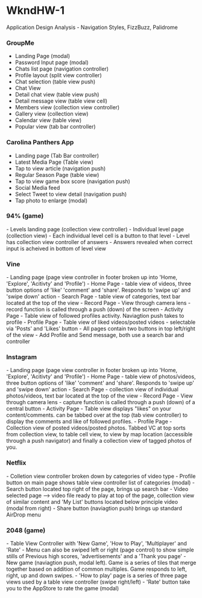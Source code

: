 # WkndHW-1
Application Design Analysis - Navigation Styles, FizzBuzz, Palidrome

<h3>GroupMe</h3>

- Landing Page (modal)
- Password Input page (modal)
- Chats list page (navigation controller)
- Profile layout (split view controller)
- Chat selection (table view push)
- Chat View
- Detail chat view (table view push)
- Detail message view (table view cell)
- Members view (collection view controller)
- Gallery view (collection view)
- Calendar view (table view)
- Popular view (tab bar controller)

<h3>Carolina Panthers App</h3>

- Landing page (Tab Bar controller)
- Latest Media Page (Table view)
- Tap to view article (navigation push)
- Regular Season Page (table view)
- Tap to view game box score (navigation push)
- Social Media feed 
- Select Tweet to view detail (navigation push)
- Tap photo to enlarge (modal)

<h3>94% (game) </h3>
- Levels landing page (collection view controller)
- Individual level page (collection view)
- Each individual level cell is a button to that level
- Level has collection view controller of answers
- Answers revealed when correct input is acheived in bottom of level view

<h3>Vine</h3>
- Landing page (page view controller in footer broken up into 'Home, 'Explore', 'Acitivty' and 'Profile')
- Home Page - table view of videos, three button options of 'like' 'comment' and 'share'. Responds to 'swipe up' and 'swipe down' action
- Search Page - table view of categories, text bar located at the top of the view
- Record Page - View through camera lens - record function is called through a push (down) of the screen
- Activity Page - Table view of followed profiles activity. Naviagtion push takes to profile
- Profile Page - Table view of liked videos/posted videos - selectable via 'Posts' and 'Likes' button
- All pages contain two buttons in top left/right of the view - Add Profile and Send message, both use a search bar and controller

<h3>Instagram</h3>
- Landing page (page view controller in footer broken up into 'Home, 'Explore', 'Acitivty' and 'Profile')
- Home Page - table view of photos/videos, three button options of 'like' 'comment' and 'share'. Responds to 'swipe up' and 'swipe down' action
- Search Page - collection view of individual photos/videos, text bar located at the top of the view
- Record Page - View through camera lens - capture function is called through a push (down) of a central button
- Activity Page - Table view displays "likes" on your content/comments. can be tabbed over at the top (tab view controller) to display the comments and like of followed profiles. 
- Profile Page - Collection view of posted videos/posted photos. Tabbed VC at top sorts from collection view, to table cell view, to view by map location (accessible through a push navigator) and finally a collection view of tagged photos of you.

<h3>Netflix</h3>
- Colletion view controller broken down by categories of video type
- Profile button on main page shows table view controller list of categories (modal)
- Search button located top right of the page, brings up search bar
- Video selected page --> video file ready to play at top of the page, collection view of similar content and 'My List' buttons located below principle video (modal from right)
- Share button (naviagtion push) brings up standard AirDrop menu

<h3>2048 (game)</h3>
- Table View Controller with 'New Game', 'How to Play', 'Multiplayer' and 'Rate'
- Menu can also be swiped left or right (page control) to show simple stills of Previous high scores, 'advertisements' and a 'Thank you page'
- New game (naviagtion push, modal left). Game is a series of tiles that merge together based on addition of common multiples. Game responds to left, right, up and down swipes. 
- 'How to play' page is a series of three page views used by a table view controller (swipe right/left)
- 'Rate' button take you to the AppStore to rate the game (modal)

    
